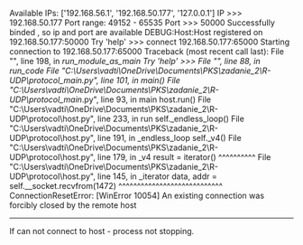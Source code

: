 Available IPs: ['192.168.56.1', '192.168.50.177', '127.0.0.1']
IP >>> 192.168.50.177
Port range: 49152 - 65535
Port >>> 50000
Successfully binded , so ip and port are available
DEBUG:Host:Host registered on 192.168.50.177:50000
Try 'help' >>> connect 192.168.50.177:65000
Starting connection to 192.168.50.177:65000
Traceback (most recent call last):
  File "<frozen runpy>", line 198, in _run_module_as_main
Try 'help' >>>   File "<frozen runpy>", line 88, in _run_code
  File "C:\Users\vadti\OneDrive\Documents\PKS\zadanie_2\R-UDP\protocol\__main__.py", line 101, in <module>
    main()
  File "C:\Users\vadti\OneDrive\Documents\PKS\zadanie_2\R-UDP\protocol\__main__.py", line 93, in main
    host.run()
  File "C:\Users\vadti\OneDrive\Documents\PKS\zadanie_2\R-UDP\protocol\host.py", line 233, in run
    self._endless_loop()
  File "C:\Users\vadti\OneDrive\Documents\PKS\zadanie_2\R-UDP\protocol\host.py", line 191, in _endless_loop
    self._v4()
  File "C:\Users\vadti\OneDrive\Documents\PKS\zadanie_2\R-UDP\protocol\host.py", line 179, in _v4
    result = iterator()
             ^^^^^^^^^^
  File "C:\Users\vadti\OneDrive\Documents\PKS\zadanie_2\R-UDP\protocol\host.py", line 145, in _iterator
    data, addr = self.__socket.recvfrom(1472)
                 ^^^^^^^^^^^^^^^^^^^^^^^^^^^^
ConnectionResetError: [WinError 10054] An existing connection was forcibly closed by the remote host

---

If can not connect to host - process not stopping.
